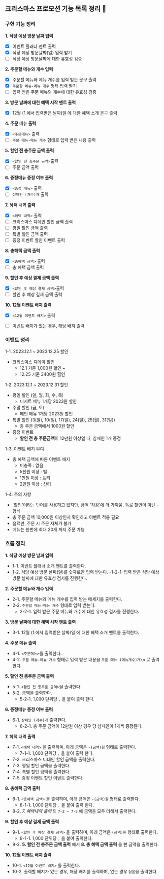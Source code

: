 ## 크리스마스 프로모션 기능 목록 정리 🎄


### 구현 기능 정리

**1. 식당 예상 방문 날짜 입력**

- [x] 이벤트 플래너 멘트 출력
- [x] 식당 예상 방문날짜(일) 입력 받기
- [ ] 식당 예상 방문날짜에 대한 유효성 검증

**2. 주문할 메뉴와 개수 입력**

- [x] 주문할 메뉴와 메뉴 개수를 입력 받는 문구 출력
- [x] `주문할 메뉴-메뉴 개수` 형태 입력 받기
- [ ] 입력 받은 주문 메뉴와 개수에 대한 유효성 검증

**3. 방문 날짜에 대한 혜택 시작 멘트 출력**

- [x] 12월 (1.에서 입력받은 날짜)일 에 대한 혜택 소개 문구 출력

**4. 주문 메뉴 출력**

- [x] `<주문메뉴>` 출력
- [ ] `주문 메뉴-메뉴 개수` 형태로 입력 받은 내용 출력

**5. 할인 전 총주문 금액 출력**

- [x] `<할인 전 총주문 금액>`출력
- [ ] 주문 금액 출력

**6. 증정메뉴 증정 여부 출력**

- [x] `<증정 메뉴>` 출력
- [ ] `샴페인 (개수)개` 출력

**7. 혜택 내역 출력**

- [x] `<혜택 내역>` 출력
- [ ] 크리스마스 디데인 할인 금액 출력
- [ ] 평일 할인 금액 출력
- [ ] 특별 할인 금액 출력
- [ ] 증정 이벤트 할인 이벤트 출력

**8. 총혜택 금액 출력**

- [x] `<총혜택 금액>` 출력
- [ ] 총 혜택 금액 출력

**9. 할인 후 예상 결제 금액 출력**

- [x] `<할인 후 예상 결제 금액>`출력
- [ ] 할인 후 예상 결제 금액 출력

**10. 12월 이벤트 배지 출력**

- [x] `<12월 이벤트 배지>` 출력
- [ ] 이벤트 배지가 있는 경우, 해당 배지 출력


### 이벤트 정리

1-1. 2023.12.1 ~ 2023.12.25 할인

- 크리스마스 디데이 할인
    - 12.1 기준 1,000원 할인 ~
    - 12.25 기준 3400원 힐인

1-2. 2023.12.1 ~ 2023.12.31 할인

- 평일 할인 (일, 월, 화, 수, 목)
    - 디저트 메뉴 1개당 2023원 할인
- 주말 할인 (금, 토)
    - 메인 메뉴 1개당 2023원 할인
- 특별 할인 (3(일), 10(일), 17(일), 24(일), 25(월), 31(일))
    - 총 주문 금액에서 1000원 할인
- 증정 이벤트
    - **할인 전 총 주문금액**이 12만원 이상일 때, 샴페인 1개 증정

1-3. 이벤트 배지 부여

- 총 혜택 금액에 따른 이벤트 배지
    - 미충족 : 없음
    - 5천원 이상 : 별
    - 1만원 이상 : 트리
    - 2만원 이상 : 산타

1-4. 주의 사항

- '할인'이라는 단어를 사용하고 있지만, 금액 '차감'에 더 가까움. %로 할인이 아닌 - 형식
- 총 주문 금액 10,000원 이상인지 확인하고 이벤트 적용 필요
- 음료만, 주문 시 주문 자체가 불가
- 메뉴는 한번에 최대 20개 까지 주문 가능 


### 흐름 정리


**1. 식당 예상 방문 날짜 입력**

- 1-1. 이벤트 플래너 소개 멘트를 출력한다.
- 1-2. 식당 예상 방문 날짜(일)를 숫자로만 입력 받는다.
    -1-2-1. 입력 받은 식당 예상 방문 날짜에 대한 유효성 검사를 진행한다.

**2. 주문할 메뉴와 개수 입력**

- 2-1. 주문할 메뉴와 메뉴 개수를 입력 받는 메세지를 출력한다.
- 2-2. `주문할 메뉴-메뉴 개수` 형태로 입력 받는다. 
    - 2-2-1. 입력 받은 주문 메뉴와 개수에 대한 유효성 검사를 진행한다.

**3. 방문 날짜에 대한 혜택 시작 멘트 출력**

- 3-1. 12월 (1.에서 입력받은 날짜)일 에 대한 혜택 소개 멘트를 출력한다.

**4. 주문 메뉴 출력**

- 4-1. `<주문메뉴>`를 출력한다.
- 4-2. `주문 메뉴-메뉴 개수` 형태로 입력 받은 내용을 `주문 메뉴 (메뉴개수)개\n` 로 출력한다.

**5. 할인 전 총주문 금액 출력**

- 5-1. `<할인 전 총주문 금액>`을 출력한다.
- 5-2. 금액을 출력한다. 
    - 5-2-1. 1,000 단위당 `,` 을 붙여 출력 한다.

**6. 증정메뉴 증정 여부 출력**

- 6-1. `샴페인 (개수)개` 출력한다.
    - 6-2-1. 총 주문 금액이 12만원 이상 경우 당 샴페인이 1개씩 증정된다.

**7. 혜택 내역 출력**

- 7-1. `<혜택 내역>` 을 출력하며, 아래 금액은 `-(금액)원` 형태로 출력한다.
    - 7-1-1. 1,000 단위당 `,` 을 붙여 출력 한다.
- 7-2. 크리스마스 디데인 할인 금액을 출력한다.
- 7-3. 평일 할인 금액을 출력한다.
- 7-4. 특별 할인 금액을 출력한다.
- 7-5. 증정 이벤트 할인 이벤트 출력한다.

**8. 총혜택 금액 출력**

- 8-1. `<총혜택 금액>` 을 출력하며, 아래 금액은 `-(금액)원` 형태로 출력한다.
    - 8-1-1. 1,000 단위당 `,` 을 붙여 출력 한다.
- 8-2. *7. 혜택내역 출력* 의 `7-2 ~ 7-5` 에 금액을 모두 더해서 출력한다.


**9. 할인 후 예상 결제 금액 출력**

- 9-1. `<할인 후 예상 결제 금액>` 을 출력하며, 아래 금액은 `(금액)원` 형태로 출력한다. 
    - 9-1-1. 1,000 단위당 `,` 을 붙여 출력한다.
- 9-2. **5. 할인 전 총주문 금액 출력** 에서 **8. 총 혜택 금액 출력** 을 뺀 금액을 출력한다.

**10. 12월 이벤트 배지 출력**

- 10-1. `<12월 이벤트 배지>` 를 출력한다.
- 10-2. 출력할 배지가 있는 경우, 해당 배지를 출력하며, 없는 경우 `없음`을 출력한다.